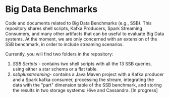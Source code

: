 # Big Data Benchmarks
Code and documents related to Big Data Benchmarks (e.g., SSB).
This repository shares shell scripts, Kafka Producers, Spark Streaming Consumers, and many other
artifacts that can be useful to evaluate Big Data systems. At the moment,
we are only concerned with an extension of the SSB benchmark, in order
to include streaming scenarios.

Currently, you will find two folders in the repository:

1) _SSB Scripts_ - contains two shell scripts with all the 13 SSB queries, using either a star schema or a flat table.
2) _ssbplusstreaming_- contains a Java Maven project with a Kafka producer and a Spark kafka consumer, processing the stream, integrating the data with the "part" dimension table of the SSB benchmark, and storing the results in two storage systems: Hive and Cassandra. [In progress]
